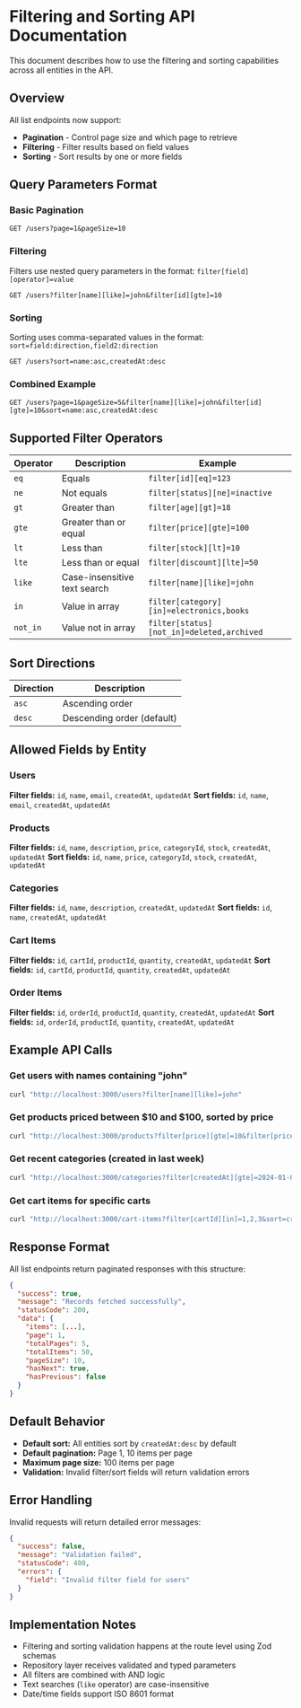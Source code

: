 # Filtering and Sorting API Documentation

This document describes how to use the filtering and sorting capabilities across all entities in the API.

## Overview

All list endpoints now support:
- **Pagination** - Control page size and which page to retrieve
- **Filtering** - Filter results based on field values
- **Sorting** - Sort results by one or more fields

## Query Parameters Format

### Basic Pagination
```
GET /users?page=1&pageSize=10
```

### Filtering
Filters use nested query parameters in the format: `filter[field][operator]=value`

```
GET /users?filter[name][like]=john&filter[id][gte]=10
```

### Sorting
Sorting uses comma-separated values in the format: `sort=field:direction,field2:direction`

```
GET /users?sort=name:asc,createdAt:desc
```

### Combined Example
```
GET /users?page=1&pageSize=5&filter[name][like]=john&filter[id][gte]=10&sort=name:asc,createdAt:desc
```

## Supported Filter Operators

| Operator | Description | Example |
|----------|-------------|---------|
| `eq` | Equals | `filter[id][eq]=123` |
| `ne` | Not equals | `filter[status][ne]=inactive` |
| `gt` | Greater than | `filter[age][gt]=18` |
| `gte` | Greater than or equal | `filter[price][gte]=100` |
| `lt` | Less than | `filter[stock][lt]=10` |
| `lte` | Less than or equal | `filter[discount][lte]=50` |
| `like` | Case-insensitive text search | `filter[name][like]=john` |
| `in` | Value in array | `filter[category][in]=electronics,books` |
| `not_in` | Value not in array | `filter[status][not_in]=deleted,archived` |

## Sort Directions

| Direction | Description |
|-----------|-------------|
| `asc` | Ascending order |
| `desc` | Descending order (default) |

## Allowed Fields by Entity

### Users
**Filter fields:** `id`, `name`, `email`, `createdAt`, `updatedAt`
**Sort fields:** `id`, `name`, `email`, `createdAt`, `updatedAt`

### Products
**Filter fields:** `id`, `name`, `description`, `price`, `categoryId`, `stock`, `createdAt`, `updatedAt`
**Sort fields:** `id`, `name`, `price`, `categoryId`, `stock`, `createdAt`, `updatedAt`

### Categories
**Filter fields:** `id`, `name`, `description`, `createdAt`, `updatedAt`
**Sort fields:** `id`, `name`, `createdAt`, `updatedAt`

### Cart Items
**Filter fields:** `id`, `cartId`, `productId`, `quantity`, `createdAt`, `updatedAt`
**Sort fields:** `id`, `cartId`, `productId`, `quantity`, `createdAt`, `updatedAt`

### Order Items
**Filter fields:** `id`, `orderId`, `productId`, `quantity`, `createdAt`, `updatedAt`
**Sort fields:** `id`, `orderId`, `productId`, `quantity`, `createdAt`, `updatedAt`

## Example API Calls

### Get users with names containing "john"
```bash
curl "http://localhost:3000/users?filter[name][like]=john"
```

### Get products priced between $10 and $100, sorted by price
```bash
curl "http://localhost:3000/products?filter[price][gte]=10&filter[price][lte]=100&sort=price:asc"
```

### Get recent categories (created in last week)
```bash
curl "http://localhost:3000/categories?filter[createdAt][gte]=2024-01-01&sort=createdAt:desc"
```

### Get cart items for specific carts
```bash
curl "http://localhost:3000/cart-items?filter[cartId][in]=1,2,3&sort=createdAt:desc"
```

## Response Format

All list endpoints return paginated responses with this structure:

```json
{
  "success": true,
  "message": "Records fetched successfully",
  "statusCode": 200,
  "data": {
    "items": [...],
    "page": 1,
    "totalPages": 5,
    "totalItems": 50,
    "pageSize": 10,
    "hasNext": true,
    "hasPrevious": false
  }
}
```

## Default Behavior

- **Default sort:** All entities sort by `createdAt:desc` by default
- **Default pagination:** Page 1, 10 items per page
- **Maximum page size:** 100 items per page
- **Validation:** Invalid filter/sort fields will return validation errors

## Error Handling

Invalid requests will return detailed error messages:

```json
{
  "success": false,
  "message": "Validation failed",
  "statusCode": 400,
  "errors": {
    "field": "Invalid filter field for users"
  }
}
```

## Implementation Notes

- Filtering and sorting validation happens at the route level using Zod schemas
- Repository layer receives validated and typed parameters
- All filters are combined with AND logic
- Text searches (`like` operator) are case-insensitive
- Date/time fields support ISO 8601 format 